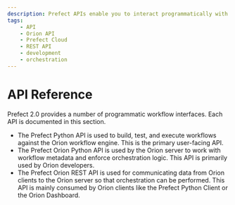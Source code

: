 ```yaml
---
description: Prefect APIs enable you to interact programmatically with flows, deployments, the Orion API, and Prefect Cloud.
tags:
    - API
    - Orion API
    - Prefect Cloud
    - REST API
    - development
    - orchestration
---
```


# API Reference

Prefect 2.0 provides a number of programmatic workflow interfaces. Each API is documented in this section. 

- The Prefect Python API is used to build, test, and execute workflows against the Orion workflow engine. This is the primary user-facing API.
- The Prefect Orion Python API is used by the Orion server to work with workflow metadata and enforce orchestration logic. This API is primarily used by Orion developers.
- The Prefect Orion REST API is used for communicating data from Orion clients to the Orion server so that orchestration can be performed. This API is mainly consumed by Orion clients like the Prefect Python Client or the Orion Dashboard.
